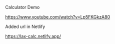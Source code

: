 Calculator Demo

https://www.youtube.com/watch?v=Lp5FKGkzA80

Added url in Netlify 

https://lax-calc.netlify.app/
